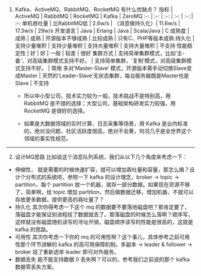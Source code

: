1. Kafka、ActiveMQ、RabbitMQ、RocketMQ 有什么优缺点？
指标 | ActiveMQ | RabbitMQ | RocketMQ | Kafka | ZeroMQ
:-: | :-: | :-: | :-: | :-: | :-:
单机吞吐量 | 比RabbitMQ低 | 2.6w/s | （消息做持久化）| 11.6w/s | 17.3w/s | 29w/s
开发语言 | Java | Erlang | Java | Scala/Java | C
成熟度 | 成熟 | 成熟 | 开源版本不够成熟 | 比较成熟 | 只有C、PHP等版本成熟
持久化 | 支持少量堆积 | 支持少量堆积 | 支持大量堆积 | 支持大量堆积 | 不支持
性能稳定性 | 好 | 好 | 一般 | 较差 | 很好
集群方式 | 支持简单集群模式，比如’主-备’，对高级集群模式支持不好。 | 支持简单集群，'复制’模式，对高级集群模式支持不好。 | 常用 多对’Master-Slave’ 模式，开源版本需手动切换Slave变成Master | 天然的‘Leader-Slave’无状态集群，每台服务器既是Master也是Slave | 不支持

   * 所以中小型公司，技术实力较为一般，技术挑战不是特别高，用 RabbitMQ 是不错的选择；大型公司，基础架构研发实力较强，用 RocketMQ 是很好的选择。

   * 如果是大数据领域的实时计算、日志采集等场景，用 Kafka 是业内标准的，绝对没问题，社区活跃度很高，绝对不会黄，何况几乎是全世界这个领域的事实性规范。
---
2. 设计MQ思路
比如说这个消息队列系统，我们从以下几个角度来考虑一下：
* 伸缩性，
   就是需要的时候快速扩容，就可以增加吞吐量和容量，那怎么搞？设计个分布式的系统呗，参照一下 kafka 的设计理念，broker -> topic -> partition，每个 partition 放一个机器，就存一部分数据。如果现在资源不够了，简单啊，给 topic 增加 partition，然后做数据迁移，增加机器，不就可以存放更多数据，提供更高的吞吐量了？
* 持久化
	其次你得考虑一下这个 mq 的数据要不要落地磁盘吧？那肯定要了，落磁盘才能保证别进程挂了数据就丢了。那落磁盘的时候怎么落啊？顺序写，这样就没有磁盘随机读写的寻址开销，磁盘顺序读写的性能是很高的，这就是 kafka 的思路。
* 可用性
	其次你考虑一下你的 mq 的可用性啊？这个事儿，具体参考之前可用性那个环节讲解的 kafka 的高可用保障机制。多副本 -> leader & follower -> broker 挂了重新选举 leader 即可对外服务。
* 数据丢失
	能不能支持数据 0 丢失啊？可以的，参考我们之前说的那个 kafka 数据零丢失方案。
